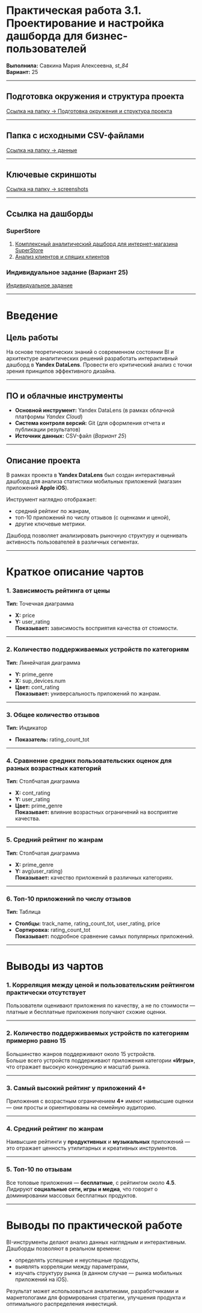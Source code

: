 # Практическая работа 3.1. Проектирование и настройка дашборда для бизнес-пользователей  
**Выполнила:** Савкина Мария Алексеевна, *st_84*  
**Вариант:** 25  

---

## Подготовка окружения и структура проекта  
[Ссылка на папку → Подготовка окружения и структура проекта](./Подготовка%20окружения%20и%20структура%20проекта)  

---

## Папкa с исходными CSV-файлами  
[Ссылка на папку → данные](./данные)  

---

## Ключевые скриншоты  
[Ссылка на папку → screenshots](./screenshots)  

---

## Ссылка на дашборды  

### SuperStore  
1. [Комплексный аналитический дашборд для интернет-магазина SuperStore](https://datalens.yandex/s2bizdnrbkpud)  
2. [Анализ клиентов и спящих клиентов](https://datalens.yandex/cmvfh6b9wzoex)  

### Индивидуальное задание (Вариант 25)  
[Индивидуальное задание](https://datalens.yandex/eoxsadp7cmbuz)  

---

# Введение  

## Цель работы  
На основе теоретических знаний о современном состоянии BI и архитектуре аналитических решений разработать интерактивный дашборд в **Yandex DataLens**. Провести его критический анализ с точки зрения принципов эффективного дизайна.  

---

## ПО и облачные инструменты  
- **Основной инструмент:** Yandex DataLens (в рамках облачной платформы *Yandex Cloud*)  
- **Система контроля версий:** Git (для оформления отчета и публикации результатов)  
- **Источник данных:** CSV-файл (*Вариант 25*)  

---

## Описание проекта  
В рамках проекта в **Yandex DataLens** был создан интерактивный дашборд для анализа статистики мобильных приложений (магазин приложений **Apple iOS**).  

Инструмент наглядно отображает:
- средний рейтинг по жанрам,  
- топ-10 приложений по числу отзывов (с оценками и ценой),  
- другие ключевые метрики.  

Дашборд позволяет анализировать рыночную структуру и оценивать активность пользователей в различных сегментах.  

---

# Краткое описание чартов  

### 1. Зависимость рейтинга от цены  
**Тип:** Точечная диаграмма  
- **X:** price  
- **Y:** user_rating  
**Показывает:** зависимость восприятия качества от стоимости.  

---

### 2. Количество поддерживаемых устройств по категориям  
**Тип:** Линейчатая диаграмма  
- **Y:** prime_genre  
- **X:** sup_devices.num  
- **Цвет:** cont_rating  
**Показывает:** универсальность приложений по жанрам.  

---

### 3. Общее количество отзывов  
**Тип:** Индикатор  
- **Показатель:** rating_count_tot  

---

### 4. Сравнение средних пользовательских оценок для разных возрастных категорий  
**Тип:** Столбчатая диаграмма  
- **X:** cont_rating  
- **Y:** user_rating  
- **Цвет:** prime_genre  
**Показывает:** влияние возрастных ограничений на восприятие качества.  

---

### 5. Средний рейтинг по жанрам  
**Тип:** Столбчатая диаграмма  
- **X:** prime_genre  
- **Y:** avg(user_rating)  
**Показывает:** качество приложений в различных категориях.  

---

### 6. Топ-10 приложений по числу отзывов  
**Тип:** Таблица  
- **Столбцы:** track_name, rating_count_tot, user_rating, price  
- **Сортировка:** rating_count_tot  
**Показывает:** подробное сравнение самых популярных приложений.  

---

# Выводы из чартов  

### 1. Корреляция между ценой и пользовательским рейтингом практически отсутствует  
Пользователи оценивают приложения по качеству, а не по стоимости — платные и бесплатные приложения получают схожие оценки.  

---

### 2. Количество поддерживаемых устройств по категориям примерно равно 15  
Большинство жанров поддерживают около 15 устройств.  
Больше всего устройств поддерживают приложения категории **«Игры»**, что отражает высокую конкуренцию и масштаб рынка.  

---

### 3. Самый высокий рейтинг у приложений 4+  
Приложения с возрастным ограничением **4+** имеют наивысшие оценки — они просты и ориентированы на семейную аудиторию.  

---

### 4. Средний рейтинг по жанрам  
Наивысшие рейтинги у **продуктивных** и **музыкальных** приложений — это отражает ценность утилитарных и креативных инструментов.  

---

### 5. Топ-10 по отзывам  
Все топовые приложения — **бесплатные**, с рейтингом около **4.5**.  
Лидируют **социальные сети, игры и медиа**, что говорит о доминировании массовых бесплатных продуктов.  

---

# Выводы по практической работе  
BI-инструменты делают анализ данных наглядным и интерактивным.  
Дашборды позволяют в реальном времени:  
- определять успешные и неуспешные продукты,  
- выявлять корреляции между параметрами,  
- изучать структуру рынка (в данном случае — рынка мобильных приложений на iOS).  

Результат может использоваться аналитиками, разработчиками и маркетологами для формирования стратегии, улучшения продукта и оптимального распределения инвестиций.  
